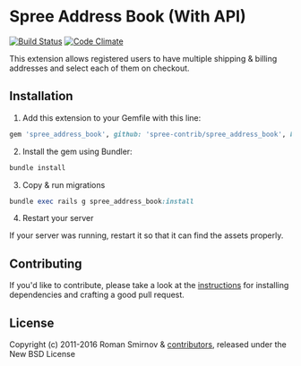 # Spree Address Book (With API)

[![Build Status](https://travis-ci.org/spree-contrib/spree_address_book.svg?branch=master)](https://travis-ci.org/spree-contrib/spree_address_book) [![Code Climate](https://codeclimate.com/github/spree-contrib/spree_address_book/badges/gpa.svg)](https://codeclimate.com/github/spree-contrib/spree_address_book)

This extension allows registered users to have multiple shipping & billing addresses and select each of them on checkout.

## Installation

1. Add this extension to your Gemfile with this line:
  ```ruby
  gem 'spree_address_book', github: 'spree-contrib/spree_address_book', branch: '3-1-stable-with-api'
  ```

2. Install the gem using Bundler:
  ```ruby
  bundle install
  ```

3. Copy & run migrations
  ```ruby
  bundle exec rails g spree_address_book:install
  ```

4. Restart your server

  If your server was running, restart it so that it can find the assets properly.


## Contributing

If you'd like to contribute, please take a look at the
[instructions](CONTRIBUTING.md) for installing dependencies and crafting a good
pull request.

## License

Copyright (c) 2011-2016 Roman Smirnov & [contributors](https://github.com/spree-contrib/spree_address_book/graphs/contributors), released under the New BSD License
